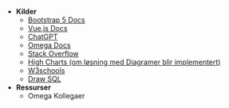 - **Kilder**
  - [Bootstrap 5 Docs](https://getbootstrap.com/docs/5.3/getting-started/introduction/)
  - [Vue.js Docs](https://vuejs.org/guide/introduction.html)
  - [ChatGPT](https://chat.openai.com/)
  - [Omega Docs](https://omega-nt.omega365.com/nt/docs?Area-ID=10004)
  - [Stack Overflow](https://stackoverflow.com/)
  - [High Charts (om løsning med Diagramer blir implementert)](https://www.highcharts.com/docs/index)
  - [W3schools](https://www.w3schools.com/)
  - [Draw SQL](https://drawsql.app/)
- **Ressurser**
  - Omega Kollegaer
